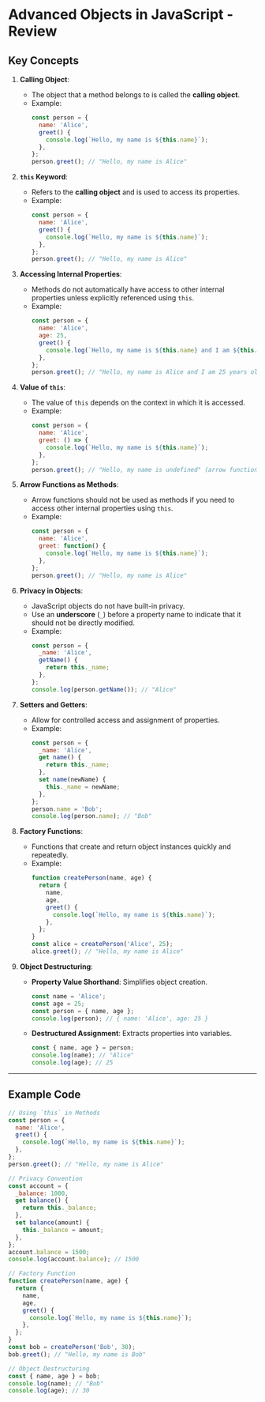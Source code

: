# Advanced Objects in JavaScript - Review

## Key Concepts
1. **Calling Object**:
   - The object that a method belongs to is called the **calling object**.
   - Example:
     ```javascript
     const person = {
       name: 'Alice',
       greet() {
         console.log(`Hello, my name is ${this.name}`);
       },
     };
     person.greet(); // "Hello, my name is Alice"
     ```

2. **`this` Keyword**:
   - Refers to the **calling object** and is used to access its properties.
   - Example:
     ```javascript
     const person = {
       name: 'Alice',
       greet() {
         console.log(`Hello, my name is ${this.name}`);
       },
     };
     person.greet(); // "Hello, my name is Alice"
     ```

3. **Accessing Internal Properties**:
   - Methods do not automatically have access to other internal properties unless explicitly referenced using `this`.
   - Example:
     ```javascript
     const person = {
       name: 'Alice',
       age: 25,
       greet() {
         console.log(`Hello, my name is ${this.name} and I am ${this.age} years old.`);
       },
     };
     person.greet(); // "Hello, my name is Alice and I am 25 years old."
     ```

4. **Value of `this`**:
   - The value of `this` depends on the context in which it is accessed.
   - Example:
     ```javascript
     const person = {
       name: 'Alice',
       greet: () => {
         console.log(`Hello, my name is ${this.name}`);
       },
     };
     person.greet(); // "Hello, my name is undefined" (arrow function does not bind `this`)
     ```

5. **Arrow Functions as Methods**:
   - Arrow functions should not be used as methods if you need to access other internal properties using `this`.
   - Example:
     ```javascript
     const person = {
       name: 'Alice',
       greet: function() {
         console.log(`Hello, my name is ${this.name}`);
       },
     };
     person.greet(); // "Hello, my name is Alice"
     ```

6. **Privacy in Objects**:
   - JavaScript objects do not have built-in privacy.
   - Use an **underscore** (`_`) before a property name to indicate that it should not be directly modified.
   - Example:
     ```javascript
     const person = {
       _name: 'Alice',
       getName() {
         return this._name;
       },
     };
     console.log(person.getName()); // "Alice"
     ```

7. **Setters and Getters**:
   - Allow for controlled access and assignment of properties.
   - Example:
     ```javascript
     const person = {
       _name: 'Alice',
       get name() {
         return this._name;
       },
       set name(newName) {
         this._name = newName;
       },
     };
     person.name = 'Bob';
     console.log(person.name); // "Bob"
     ```

8. **Factory Functions**:
   - Functions that create and return object instances quickly and repeatedly.
   - Example:
     ```javascript
     function createPerson(name, age) {
       return {
         name,
         age,
         greet() {
           console.log(`Hello, my name is ${this.name}`);
         },
       };
     }
     const alice = createPerson('Alice', 25);
     alice.greet(); // "Hello, my name is Alice"
     ```

9. **Object Destructuring**:
   - **Property Value Shorthand**: Simplifies object creation.
     ```javascript
     const name = 'Alice';
     const age = 25;
     const person = { name, age };
     console.log(person); // { name: 'Alice', age: 25 }
     ```
   - **Destructured Assignment**: Extracts properties into variables.
     ```javascript
     const { name, age } = person;
     console.log(name); // "Alice"
     console.log(age); // 25
     ```

---

## Example Code
```javascript
// Using `this` in Methods
const person = {
  name: 'Alice',
  greet() {
    console.log(`Hello, my name is ${this.name}`);
  },
};
person.greet(); // "Hello, my name is Alice"

// Privacy Convention
const account = {
  _balance: 1000,
  get balance() {
    return this._balance;
  },
  set balance(amount) {
    this._balance = amount;
  },
};
account.balance = 1500;
console.log(account.balance); // 1500

// Factory Function
function createPerson(name, age) {
  return {
    name,
    age,
    greet() {
      console.log(`Hello, my name is ${this.name}`);
    },
  };
}
const bob = createPerson('Bob', 30);
bob.greet(); // "Hello, my name is Bob"

// Object Destructuring
const { name, age } = bob;
console.log(name); // "Bob"
console.log(age); // 30
